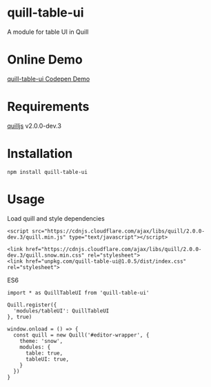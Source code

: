 # quill-table-ui
A module for table UI in Quill

# Online Demo
[quill-table-ui Codepen Demo](https://codepen.io/volser/pen/QWWpOpr)

# Requirements
[quilljs](https://github.com/quilljs/quill) v2.0.0-dev.3

# Installation
```
npm install quill-table-ui
```

# Usage
Load quill and style dependencies
```
<script src="https://cdnjs.cloudflare.com/ajax/libs/quill/2.0.0-dev.3/quill.min.js" type="text/javascript"></script>
```
```
<link href="https://cdnjs.cloudflare.com/ajax/libs/quill/2.0.0-dev.3/quill.snow.min.css" rel="stylesheet">
<link href="unpkg.com/quill-table-ui@1.0.5/dist/index.css" rel="stylesheet">
```

ES6
```
import * as QuillTableUI from 'quill-table-ui'

Quill.register({
  'modules/tableUI': QuillTableUI
}, true)

window.onload = () => {
  const quill = new Quill('#editor-wrapper', {
    theme: 'snow',
    modules: {
      table: true,
      tableUI: true,
    }
  })
}
```